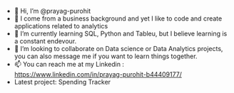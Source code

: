 - 👋 Hi, I’m @prayag-purohit
- 👀 I come from a business background and yet I like to code and create applications related to analytics
- 🌱 I’m currently learning SQL, Python and Tableu, but I believe learning is a constant endevour.
- 💞️ I’m looking to collaborate on Data science or Data Analytics projects, you can also message me if you want to learn things together. 
- 📫 You can reach me at my Linkedin : https://www.linkedin.com/in/prayag-purohit-b44409177/
- Latest project: Spending Tracker

<!---
prayag-purohit/prayag-purohit is a ✨ special ✨ repository because its `README.md` (this file) appears on your GitHub profile.
You can click the Preview link to take a look at your changes.
--->
